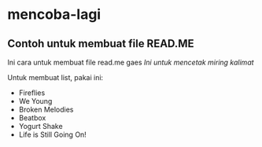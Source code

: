 # mencoba-lagi
Contoh untuk membuat file READ.ME
--
Ini cara untuk membuat file read.me gaes
*Ini untuk mencetak miring kalimat*

Untuk membuat list, pakai ini:
- Fireflies
- We Young
- Broken Melodies
- Beatbox
- Yogurt Shake
- Life is Still Going On!
